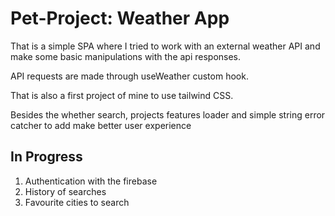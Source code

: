 # Pet-Project: Weather App

That is a simple SPA where I tried to work 
with an external weather API and make some 
basic manipulations with the api responses.

API requests are made through useWeather custom hook.

That is also a first project of mine to use tailwind CSS.

Besides the whether search, projects features loader
and simple string error catcher to add make better user
experience

## In Progress
1. Authentication with the firebase
2. History of searches
3. Favourite cities to search